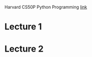 Harvard CS50P Python Programming [link](https://www.youtube.com/watch?v=nLRL_NcnK-4)

# Lecture 1

# Lecture 2
